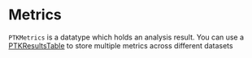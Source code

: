 # Metrics

`PTKMetrics` is a datatype which holds an analysis result. You can use a [PTKResultsTable](PTKResultsTable) to store multiple metrics across different datasets
